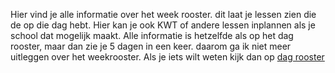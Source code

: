 Hier vind je alle informatie over het week rooster. dit laat je lessen zien die de op die dag hebt. Hier kan je ook KWT of andere lessen inplannen als je school dat mogelijk maakt.
Alle informatie is hetzelfde als op het dag rooster, maar dan zie je 5 dagen in een keer. daarom ga ik niet meer uitleggen over het weekrooster. Als je iets wilt weten kijk dan op [dag rooster](DagRooster)
